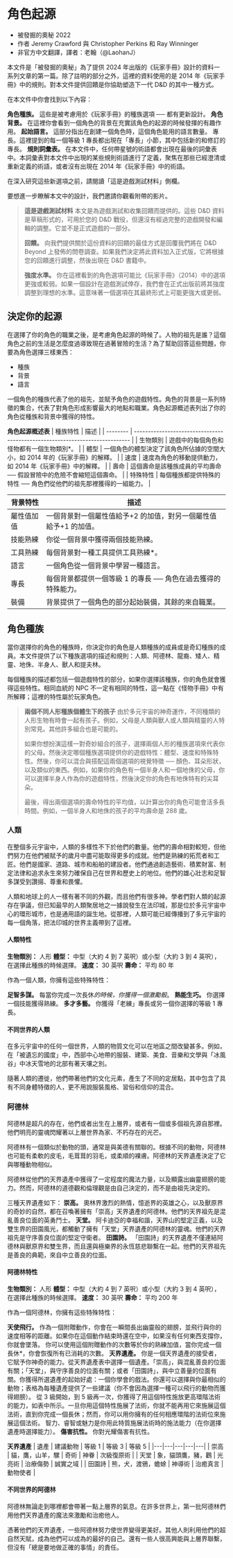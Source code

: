 # 角色起源

- 被發掘的奧秘 2022
- 作者 Jeremy Crawford 與 Christopher Perkins 和 Ray Winninger
- 非官方中文翻譯，譯者：老翰（@LaohanJ）

本文件是「被發掘的奧秘」為了提供 2024 年出版的《玩家手冊》設計的資料一系列文章的第一篇。除了註明的部分之外，這裡的資料使用的是 2014 年《玩家手冊》中的規則。對本文件提供回饋是你協助塑造下一代 D&D 的其中一種方式。

在本文件中你會找到以下內容：

**角色種族。** 這些是被考慮用於《玩家手冊》的種族選項 ── 都有更新設計。
**角色背景。** 在這裡你會看到一個角色的背景在充實該角色的起源的時候發揮的有趣作用。
**起始語言。** 這部分指出在創建一個角色時，這個角色能用的語言數量。
專長。這裡提到的每一個等級 1 專長都出現在「專長」小節，其中包括新的和修訂的專長。
**規則詞彙表。** 在本文件中，任何帶星號的術語都會出現在最後的詞彙表中。本詞彙表對本文件中出現的某些規則術語進行了定義，聚焦在那些已經澄清或重新定義的術語，或者沒有出現在 2014 年《玩家手冊》中的術語。

在深入研究這些新選項之前，請閱讀「這是遊戲測試材料」側欄。

要想進一步瞭解本文中的設計，我們邀請你觀看附帶的影片。

> **這是遊戲測試材料**
> 本文是為遊戲測試和收集回饋而提供的。這些 D&D 資料是草稿形式的，可用於您的 D&D 戰役，但還沒有經過完整的遊戲開發和編輯的調整。它並不是正式遊戲的一部分。
>
> **回饋。** 向我們提供關於這份資料的回饋的最佳方式是回覆我們將在 D&D Beyond 上發佈的問卷調查。如果我們決定將此資料加入正式版，它將根據您的回饋進行調整，然後出現在 D&D 書籍中。
>
> **強度水準。** 你在這裡看到的角色選項可能比《玩家手冊》（2014）中的選項更強或較弱。如果一個設計在遊戲測試倖存，我們會在正式出版前將其強度調整到理想的水準。這意味著一個選項在其最終形式上可能更強大或更弱。

## 決定你的起源

在選擇了你的角色的職業之後，是考慮角色起源的時候了。人物的祖先是誰？這個角色之前的生活是怎麼度過導致現在過著冒險的生活？為了幫助回答這些問題，你要為角色選擇三樣東西：

- 種族
- 背景
- 語言

一個角色的種族代表了他的祖先，並賦予角色的遊戲特性。角色的背景是一系列特徵的集合，代表了對角色形成影響最大的地點和職業。角色起源概述表列出了你的角色從種族和背景中獲得的特性。

**角色起源概述表**
| 種族特性 | 描述 |
| -------- | ---------------------------------------------------------------------------- |
| 生物類別 | 遊戲中的每個角色和怪物都有一個生物類別\*。 |
| 體型 | 一個角色的體型決定了該角色所佔據的空間大小，如 2014 年的《玩家手冊》的解釋。 |
| 速度 | 速度為角色的移動提供動力，如 2014 年《玩家手冊》中的解釋。 |
| 壽命 | 這個壽命是該種族成員的平均壽命 ── 假設冒險中的危險不會縮短這個壽命。 |
| 特殊特性 | 每個種族都提供特殊的特性 ── 角色們從他們的祖先那裡獲得的一組能力。 |

| 背景特性   | 描述                                                             |
| ---------- | ---------------------------------------------------------------- |
| 屬性值加值 | 一個背景對一個屬性值給予+2 的加值，對另一個屬性值給予+1 的加值。 |
| 技能熟練   | 你從一個背景中獲得兩個技能熟練。                                 |
| 工具熟練   | 每個背景對一種工具提供工具熟練\*。                               |
| 語言       | 一個角色從一個背景中學習一種語言。                               |
| 專長       | 每個背景都提供一個等級 1 的專長 ── 角色在過去獲得的特殊能力。    |
| 裝備       | 背景提供了一個角色的部分起始裝備，其餘的來自職業。               |

## 角色種族

當你選擇你的角色的種族時，你決定你的角色是人類種族的成員或是奇幻種族的成員。本文件提供了以下種族選項的描述和規則：人類、阿德林、龍裔、矮人、精靈、地侏、半身人、獸人和提夫林。

每個種族的描述都包括一個遊戲特性的部分，如果你選擇該種族，你的角色就會獲得這些特性。相同血統的 NPC 不一定有相同的特性，這一點在《怪物手冊》中有所解釋；這裡的特性屬於玩家角色。

> **兩個不同人形種族個體生下的孩子**
> 由於多元宇宙的神奇運作，不同種類的人形生物有時會一起有孩子。例如，父母是人類與獸人或人類與精靈的人特別常見。其他許多組合也是可能的。
>
> 如果你想扮演這樣一對奇妙組合的孩子，選擇兩個人形的種族選項來代表你的父母。然後決定哪個種族選項提供你的遊戲特性：體型、速度和特殊特性。然後，你可以混合與搭配這兩個選項的視覺特徵 ── 顏色、耳朵形狀，以及類似的東西。例如，如果你的角色有一個半身人和一個地侏的父母，你可以選擇半身人作為你的遊戲特性，然後決定你的角色有地侏特有的尖耳朵。
>
> 最後，得出兩個選項的壽命特性的平均值，以計算出你的角色可能會活多長時間。例如，一個半身人和地侏的孩子的平均壽命是 288 歲。

### 人類

在整個多元宇宙中，人類的多樣性不下於他們的數量。他們的壽命相對較短，但他們努力在他們被賦予的歲月中盡可能取得更多的成就。他們是熟練的拓荒者和工匠。他們是國家、道路、城市和船舶的建設者。他們通過創造藝術、積累財富、制定法律和追求永生來努力確保自己在世界和歷史上的地位。他們的雄心壯志和足智多謀受到讚揚、尊重和畏懼。

人類和地球上的人一樣有著不同的外觀，而且他們有很多神。學者們對人類的起源存在爭議，但已知最早的人類聚居地之一據說發生在法印城，那是位於多元宇宙中心的環形城市，也是通用語的誕生地。從那裡，人類可能已經傳播到了多元宇宙的每一個角落，把法印城的世界主義帶到了這裡。

#### 人類特性

**生物類別：** 人形
**體型：** 中型（大約 4 到 7 英呎）或小型（大約 3 到 4 英呎），在選擇此種族的時候選擇。
**速度：** 30 英呎
**壽命：** 平均 80 年

作為一個人類，你擁有這些特殊特性：

**足智多謀。** 每當你完成一次長休*的時候，你獲得一個激勵骰*。
**熟能生巧。** 你選擇一個技能獲得熟練。
**多才多藝。** 你獲得「老練」專長或另一個你選擇的等級 1 專長。

#### 不同世界的人類

在多元宇宙中的任何一個世界，人類的物質文化可以在地區之間改變甚多。例如，在「被遺忘的國度」中，西部中心地帶的服裝、建築、美食、音樂和文學與「冰風谷」中冰天雪地的北部有著天壤之別。

隨著人類的遷徙，他們帶著他們的文化元素，產生了不同的定居點，其中包含了具有不同身體特徵的人，更不用說服裝風格、習俗和信仰的混合。

### 阿德林

阿德林是超凡的存在，他們或者出生在上層界，或者有一個或多個祖先源自那裡。他們明亮的靈魂閃耀著以上層世界為家、不朽存在的光芒。

阿德林有一個類似於動物的頭，通常是與美德有關聯的。根據不同的動物，阿德林也可能有柔軟的皮毛，毛茸茸的羽毛，或柔順的裸膚。阿德林的天界遺產決定了它與哪種動物相似。

阿德林從他們的天界遺產中獲得了一定程度的魔法力量，以及顯露出幽靈翅膀的能力。然而，阿德林的道德觀和倫理觀是由自己決定的，而不是由祖先決定的。

三種天界遺產如下：
**崇高。** 奧林界激烈的熱情，憶逝界的英雄之心，以及獸原界的奇妙的自然，都在召喚著擁有「崇高」天界遺產的阿德林。他們的天界祖先是混亂善良位面的英勇鬥士。
**天堂。** 阿卡迪亞的幸福和諧，天界山的堅定正義，以及雙生界的田園風光，都觸動了擁有「天堂」天界遺產的阿德林的靈魂。他們的天界祖先是守序善良位面的堅定守衛者。
**田園詩。** 「田園詩」的天界遺產不僅連結阿德林與獸原界和雙生界，而且還與極樂界的永恆慈悲聯繫在一起。他們的天界祖先是善良的典範，來自中立善良的位面。

#### 阿德林特性

**生物類別：** 人形
**體型：** 中型（大約 4 到 7 英呎）或小型（大約 3 到 4 英呎），在選擇此種族的時候選擇。
**速度：** 30 英呎
**壽命：** 平均 200 年

作為一個阿德林，你擁有這些特殊特性：

**天使飛行。** 作為一個附贈動作，你會在一瞬間長出幽靈般的翅膀，並飛行與你的速度相等的距離。如果你在這個動作結束時還在空中，如果沒有任何東西支撐你，你就會墜落。
你可以使用這個附贈動作的次數等於你的熟練加值，當你完成一個長休\*，你會恢復所有已消耗的次數。
**天界遺產。** 你是一個天界遺產的接受者，它賦予你神奇的能力。從天界遺產表中選擇一個遺產。「崇高」，與混亂善良的位面有關；「天堂」，與守序善良的位面有關；或者「田園詩」，與中立善量的位面有關。你獲得所選遺產的起始好處：一個你學會的戲法。你還可以選擇與你最相似的動物；表格為每種遺產提供了一些建議（你不會因為選擇一種可以飛行的動物而獲得翅膀）。
從 3 級開始，到 5 級再一次，你獲得了用這個特性施放更高環階法術的能力，如表中所示。一旦你用這個特性施展了法術，你就不能再用它來施展這個法術，直到你完成一個長休；然而，你可以用你擁有的任何相應環階的法術位來施展這個法術。
智力、睿智或魅力是你用此特質施展法術時的施法能力（在你選擇遺產時選擇能力）。
**傷害抗性。** 你對光耀傷害有抗性。

**天界遺產**
| 遺產 | 建議動物 | 等級 1 | 等級 3 | 等級 5 |
|---|---|---|---|---|
| 崇高 | 貓，鷹，山羊，騾 | 奇術 | 神眷 | 次級復原術 |
| 天堂 | 象，貓頭鷹，豬，鸛 | 光亮術 | 治療傷勢 | 誠實之域 |
| 田園詩 | 熊，犬，渡鴉，蟾蜍 | 神導術 | 治癒真言 | 動物使者 |

#### 不同世界的阿德林

阿德林無論走到哪裡都會帶著一點上層界的氣息。在許多世界上，第一批阿德林們用他們天界遺產的魔法來激勵和治癒他人。

憑著他們的天界遺產，一些阿德林努力使世界變得更美好。其他人則利用他們的超自然天賦，成為他們可以成為的最好的自己。還有一些人很高興能與上層界聯繫，但沒有「總是要地做正確的事情」的責任。
